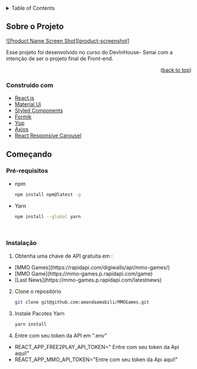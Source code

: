 




<!-- TABLE OF CONTENTS -->
<details>
  <summary>Table of Contents</summary>
  <ol>
    <li>
      <a href="#about-the-project">About The Project</a>
      <ul>
        <li><a href="#built-with">Built With</a></li>
      </ul>
    </li>
    <li>
      <a href="#getting-started">Getting Started</a>
      <ul>
        <li><a href="#prerequisites">Prerequisites</a></li>
        <li><a href="#installation">Installation</a></li>
      </ul>
    </li>
    <li><a href="#usage">Usage</a></li>
   
  </ol>
</details>



<!-- ABOUT THE PROJECT -->
## Sobre o Projeto

[![Product Name Screen Shot][product-screenshot]](https://example.com)

 Esse projeto foi desenvolvido no curso do DevInHouse- Senai com a intenção de ser o projeto final de Front-end.

<p align="right">(<a href="#top">back to top</a>)</p>



### Construído com




* [React.js](https://reactjs.org/)
* [Material Ui](https://mui.com/pt/)
* [Styled Components](https://styled-components.com/)
* [Formik](https://formik.org/)
* [Yup](https://www.npmjs.com/package/yup)
* [Axios](https://www.npmjs.com/package/axios)
* [React Responsive Carousel](https://www.npmjs.com/package/react-responsive-carousel)





<!-- GETTING STARTED -->
## Começando


### Pré-requisitos


* npm
  ```sh
  npm install npm@latest -g
  ```
  
* Yarn
  ```sh
  npm install --global yarn
  ```
  <br/>

### Instalação

1. Obtenha uma chave de API gratuita em : 
<ul>
<li>[MMO Games](https://rapidapi.com/digiwalls/api/mmo-games/)</li>
  <li>[MMO Game](https://mmo-games.p.rapidapi.com/game)</li>
  <li>[Last News](https://mmo-games.p.rapidapi.com/latestnews)</li>

</ul>



2. Clone o repositório
   ```sh
   git clone git@github.com:amandaamabili/MMOGames.git
   ```
3. Instale Pacotes Yarn
   ```sh
   yarn install
   ```
4. Entre com  seu token da  API em ".env"

<ul>
<li> 
   REACT_APP_FREE2PLAY_API_TOKEN=" Entre com  seu token da Api aqui!"
   </li>
  <li> 
  REACT_APP_MMO_API_TOKEN="Entre com  seu token da Api aqui!"
   </li>
  

</ul>

  


